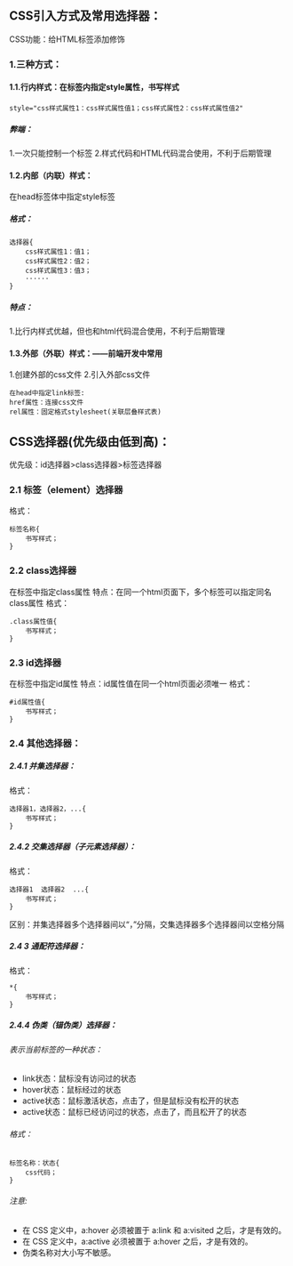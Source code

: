 ##  CSS引入方式及常用选择器：
CSS功能：给HTML标签添加修饰
### 1.三种方式：
####    1.1.行内样式：在标签内指定style属性，书写样式
`style="css样式属性1：css样式属性值1；css样式属性2：css样式属性值2"`
#####   弊端：
1.一次只能控制一个标签
2.样式代码和HTML代码混合使用，不利于后期管理
####    1.2.内部（内联）样式：
在head标签体中指定style标签
#####   格式：
```
选择器{
    css样式属性1：值1；
    css样式属性2：值2；
    css样式属性3：值3；
    ······
}
```
#####   特点：
1.比行内样式优越，但也和html代码混合使用，不利于后期管理
####    1.3.外部（外联）样式：——前端开发中常用
1.创建外部的css文件
2.引入外部css文件
```
在head中指定link标签:
href属性：连接css文件
rel属性：固定格式stylesheet(关联层叠样式表)
```
##  CSS选择器(优先级由低到高)：
优先级：id选择器>class选择器>标签选择器
### 2.1	标签（element）选择器
格式：
```
标签名称{
    书写样式；
}
```
### 2.2	class选择器
在标签中指定class属性
特点：在同一个html页面下，多个标签可以指定同名class属性
格式：
```
.class属性值{
    书写样式；
}

```
### 2.3	id选择器
在标签中指定id属性
特点：id属性值在同一个html页面必须唯一
格式：
```
#id属性值{
    书写样式；
}
```

### 2.4	其他选择器：
#####   2.4.1	并集选择器：
格式：
```
选择器1，选择器2，...{
    书写样式；
}
```
#####   2.4.2	交集选择器（子元素选择器）：
格式：
```
选择器1  选择器2  ...{
    书写样式；
}
```
区别：并集选择器多个选择器间以“，”分隔，交集选择器多个选择器间以空格分隔
#####   2.4	3	通配符选择器：
格式：
```
*{
    书写样式；
}
```
#####   2.4.4	伪类（锚伪类）选择器：
######  表示当前标签的一种状态：

* link状态：鼠标没有访问过的状态
* hover状态：鼠标经过的状态
* active状态：鼠标激活状态，点击了，但是鼠标没有松开的状态
* active状态：鼠标已经访问过的状态，点击了，而且松开了的状态
######  格式：
```
标签名称：状态{
    css代码；
}
```
######  注意:

* 在 CSS 定义中，a:hover 必须被置于 a:link 和 a:visited 之后，才是有效的。
* 在 CSS 定义中，a:active 必须被置于 a:hover 之后，才是有效的。
* 伪类名称对大小写不敏感。